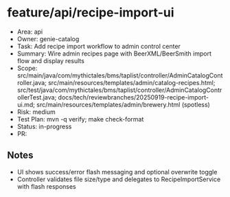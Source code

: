 # feature/api/recipe-import-ui

- Area: api
- Owner: genie-catalog
- Task: Add recipe import workflow to admin control center
- Summary: Wire admin recipes page with BeerXML/BeerSmith import flow and display results
- Scope: src/main/java/com/mythictales/bms/taplist/controller/AdminCatalogController.java; src/main/resources/templates/admin/catalog-recipes.html; src/test/java/com/mythictales/bms/taplist/controller/AdminCatalogControllerTest.java; docs/tech/reviewbranches/20250919-recipe-import-ui.md; src/main/resources/templates/admin/brewery.html (spotless)
- Risk: medium
- Test Plan: mvn -q verify; make check-format
- Status: in-progress
- PR: <tbd>

## Notes
- UI shows success/error flash messaging and optional overwrite toggle
- Controller validates file size/type and delegates to RecipeImportService with flash responses
